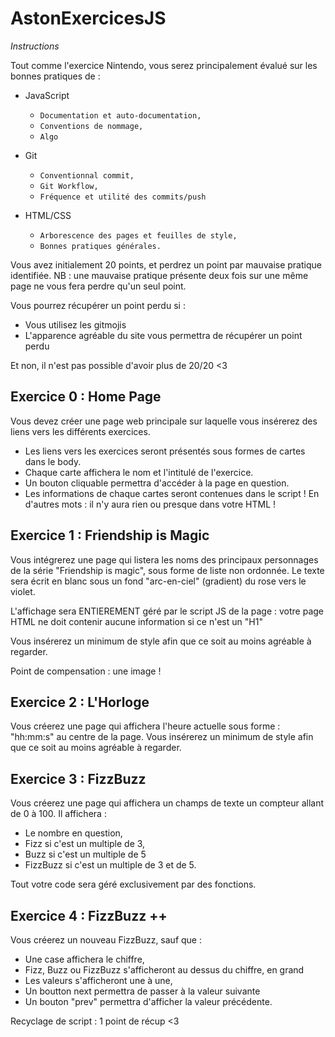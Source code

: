 # AstonExercicesJS

*Instructions*

Tout comme l'exercice Nintendo, vous serez principalement évalué sur les bonnes pratiques de : 

* JavaScript
    * `Documentation et auto-documentation,`
    * `Conventions de nommage,`
    * `Algo`

* Git
    * `Conventionnal commit,`
    * `Git Workflow,`
    * `Fréquence et utilité des commits/push`

* HTML/CSS
    * `Arborescence des pages et feuilles de style,`
    * `Bonnes pratiques générales.`

Vous avez initialement 20 points, et perdrez un point par mauvaise pratique identifiée. 
NB : une mauvaise pratique présente deux fois sur une même page ne vous fera perdre qu'un seul point. 

Vous pourrez récupérer un point perdu si  : 

* Vous utilisez les gitmojis
* L'apparence agréable du site vous permettra de récupérer un point perdu

Et non, il n'est pas possible d'avoir plus de 20/20 <3

## Exercice 0 : Home Page

Vous devez créer une page web principale sur laquelle vous insérerez des liens vers les différents exercices.

* Les liens vers les exercices seront présentés sous formes de cartes dans le body. 
* Chaque carte affichera le nom et l'intitulé de l'exercice. 
* Un bouton cliquable permettra d'accéder à la page en question. 
* Les informations de chaque cartes seront contenues dans le script ! En d'autres mots : il n'y aura rien ou presque dans votre HTML !

## Exercice 1 : Friendship is Magic

Vous intégrerez une page qui listera les noms des principaux personnages de la série "Friendship is magic", sous forme de liste non ordonnée. 
Le texte sera écrit en blanc sous un fond "arc-en-ciel" (gradient) du rose vers le violet.

L'affichage sera ENTIEREMENT géré par le script JS de la page : votre page HTML ne doit contenir aucune information si ce n'est un "H1"

Vous insérerez un minimum de style afin que ce soit au moins agréable à regarder. 

Point de compensation : une image !

## Exercice 2 : L'Horloge

Vous créerez une page qui affichera l'heure actuelle sous forme : "hh:mm:s" au centre de la page. 
Vous insérerez un minimum de style afin que ce soit au moins agréable à regarder. 

## Exercice 3 : FizzBuzz

Vous créerez une page qui affichera un champs de texte un compteur allant de 0 à 100. Il affichera : 

* Le nombre en question, 
* Fizz si c'est un multiple de 3,
* Buzz si c'est un multiple de 5
* FizzBuzz si c'est un multiple de 3 et de 5.

Tout votre code sera géré exclusivement par des fonctions.

## Exercice 4 : FizzBuzz ++

Vous créerez un nouveau FizzBuzz, sauf que : 

* Une case affichera le chiffre, 
* Fizz, Buzz ou FizzBuzz s'afficheront au dessus du chiffre, en grand
* Les valeurs s'afficheront une à une,
* Un boutton next permettra de passer à la valeur suivante
* Un bouton "prev" permettra d'afficher la valeur précédente.

Recyclage de script : 1 point de récup <3